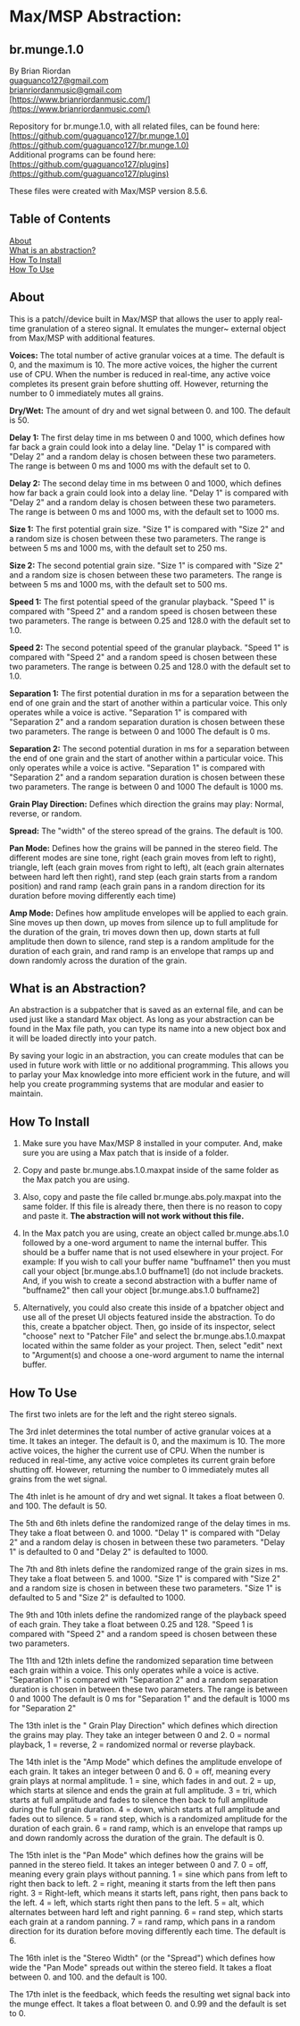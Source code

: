 # Max/MSP Abstraction:   
## br.munge.1.0



By Brian Riordan  
[guaguanco127@gmail.com](mailto:guaguanco127@gmail.com)  
[brianriordanmusic@gmail.com](mailto:brianriordanmusic@gmail.com)  
[https://www.brianriordanmusic.com/](https://www.brianriordanmusic.com/) 
  
Repository for br.munge.1.0, with all related files, can be found here: [https://github.com/guaguanco127/br.munge.1.0](https://github.com/guaguanco127/br.munge.1.0)  
Additional programs can be found here: [https://github.com/guaguanco127/plugins](https://github.com/guaguanco127/plugins)

These files were created with Max/MSP version 8.5.6. 

## Table of Contents 

[About](#About)   
[What is an abstraction?](#Abstraction)  
[How To Install](#Install)  
[How To Use](#Use) 
 
 

## <a name="About"></a>About

This is a patch//device built in Max/MSP that allows the user to apply real-time granulation of a stereo signal. It emulates the munger~ external object from Max/MSP with additional features.
  
**Voices:** The total number of active granular voices at a time. The default is 0, and the maximum is 10. The more active voices, the higher the current use of CPU. When the number is reduced in real-time, any active voice completes its present grain before shutting off. However, returning the number to 0 immediately mutes all grains.
 
**Dry/Wet:** The amount of dry and wet signal between 0. and 100. The default is 50. 

**Delay 1:** The first delay time in ms between 0 and 1000, which defines how far back a grain could look into a delay line. "Delay 1" is compared with "Delay 2" and a random delay is chosen between these two parameters. The range is between 0 ms and 1000 ms with the default set to 0.
  
**Delay 2:** The second delay time in ms between 0 and 1000, which defines how far back a grain could look into a delay line. "Delay 1" is compared with "Delay 2" and a random delay is chosen between these two parameters. The range is between 0 ms and 1000 ms, with the default set to 1000 ms.

**Size 1:** The first potential grain size. "Size 1" is compared with "Size 2" and a random size is chosen between these two parameters. The range is between 5 ms and 1000 ms, with the default set to 250 ms. 
 
**Size 2:** The second potential grain size. "Size 1" is compared with "Size 2" and a random size is chosen between these two parameters. The range is between 5 ms and 1000 ms, with the default set to 500 ms.  
 
**Speed 1:** The first potential speed of the granular playback. "Speed 1" is compared with "Speed 2" and a random speed is chosen between these two parameters. The range is between 0.25 and 128.0 with the default set to 1.0. 

**Speed 2:** The second potential speed of the granular playback. "Speed 1" is compared with "Speed 2" and a random speed is chosen between these two parameters. The range is between 0.25 and 128.0 with the default set to 1.0. 
 
**Separation 1:** The first potential duration in ms for a separation between the end of one grain and the start of another within a particular voice. This only operates while a voice is active. "Separation 1" is compared with "Separation 2" and a random separation duration is chosen between these two parameters. The range is between 0 and 1000 The default is 0 ms.   

**Separation 2:** The second potential duration in ms for a separation between the end of one grain and the start of another within a particular voice. This only operates while a voice is active. "Separation 1" is compared with "Separation 2" and a random separation duration is chosen between these two parameters. The range is between 0 and 1000 The default is 1000 ms.

**Grain Play Direction:** Defines which direction the grains may play: Normal, reverse, or random. 

**Spread:** The "width" of the stereo spread of the grains. The default is 100.
 
**Pan Mode:** Defines how the grains will be panned in the stereo field. The different modes are sine tone, right (each grain moves from left to right), triangle, left (each grain moves from right to left), alt (each grain alternates between hard left then right), rand step (each grain starts from a random position) and rand ramp (each grain pans in a random direction for its duration before moving differently each time)

**Amp Mode:** Defines how amplitude envelopes will be applied to each grain. Sine moves up then down, up moves from silence up to full amplitude for the duration of the grain, tri moves down then up, down starts at full amplitude then down to silence, rand step is a random amplitude for the duration of each grain, and rand ramp is an envelope that ramps up and down randomly across the duration of the grain.


## <a name="Abstraction"></a>What is an Abstraction?

An abstraction is a subpatcher that is saved as an external file, and can be used just like a standard Max object. As long as your abstraction can be found in the Max file path, you can type its name into a new object box and it will be loaded directly into your patch.  

By saving your logic in an abstraction, you can create modules that can be used in future work with little or no additional programming. This allows you to parlay your Max knowledge into more efficient work in the future, and will help you create programming systems that are modular and easier to maintain.

## <a name="Install"></a>How To Install 

1. Make sure you have Max/MSP 8 installed in your computer. And, make sure you are using a Max patch that is inside of a folder.  

2. Copy and paste br.munge.abs.1.0.maxpat inside of the same folder as the Max patch you are using. 

3. Also, copy and paste the file called br.munge.abs.poly.maxpat into the same folder. If this file is already there, then there is no reason to copy and paste it. **The abstraction will not work without this file.**     

4. In the Max patch you are using, create an object called br.munge.abs.1.0 followed by a one-word argument to name the internal buffer. This should be a buffer name that is not used elsewhere in your project. For example: If you wish to call your buffer name "buffname1" then you must call your object [br.munge.abs.1.0 buffname1] (do not include brackets. And, if you wish to create a second abstraction with a buffer name of "buffname2" then call your object [br.munge.abs.1.0 buffname2]

5. Alternatively, you could also create this inside of a bpatcher object and use all of the preset UI objects featured inside the abstraction. To do this, create a bpatcher object. Then, go inside of its inspector, select "choose" next to "Patcher File" and select the br.munge.abs.1.0.maxpat located within the same folder as your project. Then, select "edit" next to "Argument(s) and choose a one-word argument to name the internal buffer.

## <a name="Use"></a>How To Use

The first two inlets are for the left and the right stereo signals. 

The 3rd inlet determines the total number of active granular voices at a time. It takes an integer. The default is 0, and the maximum is 10. The more active voices, the higher the current use of CPU. When the number is reduced in real-time, any active voice completes its current grain before shutting off. However, returning the number to 0 immediately mutes all grains from the wet signal. 

The 4th inlet is he amount of dry and wet signal. It takes a float between 0. and 100. The default is 50.   
    
The 5th and 6th inlets define the randomized range of the delay times in ms. They take a float between 0. and 1000. "Delay 1" is compared with "Delay 2" and a random delay is chosen in between these two parameters. "Delay 1" is defaulted to 0 and "Delay 2" is defaulted to 1000. 

The 7th and 8th inlets define the randomized range of the grain sizes in ms. They take a float between 5. and 1000. "Size 1" is compared with "Size 2" and a random size is chosen in between these two parameters. "Size 1" is defaulted to 5 and "Size 2" is defaulted to 1000. 

The 9th and 10th inlets define the randomized range of the playback speed of each grain. They take a float between 0.25 and 128. "Speed 1 is compared with "Speed 2" and a random speed is chosen between these two parameters. 

The 11th and 12th inlets define the randomized separation time between each grain within a voice. This only operates while a voice is active. "Separation 1" is compared with "Separation 2" and a random separation duration is chosen in between these two parameters. The range is between 0 and 1000 The default is 0 ms for "Separation 1" and the default is 1000 ms for "Separation 2"

The 13th inlet is the " Grain Play Direction" which defines which direction the grains may play. They take an integer between 0 and 2. 0 = normal playback, 1 = reverse, 2 = randomized normal or reverse playback. 

The 14th inlet is the "Amp Mode" which defines the amplitude envelope of each grain. It takes an integer between 0 and 6. 0 = off, meaning every grain plays at normal amplitude. 1 = sine, which fades in and out. 2 = up, which starts at silence and ends the grain at full amplitude. 3 = tri, which starts at full amplitude and fades to silence then back to full amplitude during the full grain duration. 4 = down, which starts at full amplitude and fades out to silence. 5 = rand step, which is a randomized amplitude for the duration of each grain. 6 = rand ramp, which is an envelope that ramps up and down randomly across the duration of the grain. The default is 0. 

The 15th inlet is the "Pan Mode" which defines how the grains will be panned in the stereo field. It takes an integer between 0 and 7. 0 = off, meaning every grain plays without panning. 1 = sine which pans from left to right then back to left. 2 = right, meaning it starts from the left then pans right. 3 = Right-left, which means it starts left, pans right, then pans back to the left. 4 = left, which starts right then pans to the left. 5 = alt, which alternates between hard left and right panning. 6 = rand step, which starts each grain at a random panning. 7 = rand ramp, which pans in a random direction for its duration before moving differently each time. The default is 6. 

The 16th inlet is the "Stereo Width" (or the "Spread") which defines how wide the "Pan Mode" spreads out within the stereo field. It takes a float between 0. and 100. and the default is 100. 

The 17th inlet is the feedback, which feeds the resulting wet signal back into the munge effect. It takes a float between 0. and 0.99 and the default is set to 0. 



 





